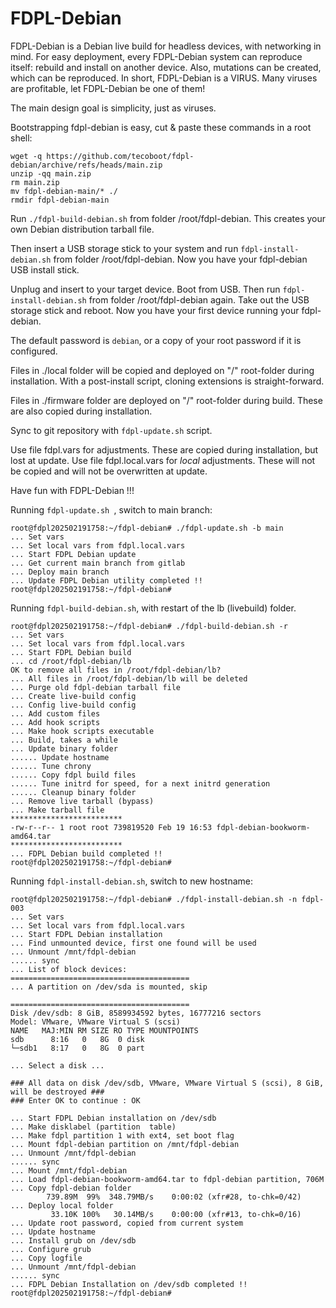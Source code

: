# FDPL-Debian

FDPL-Debian is a Debian live build for headless devices, with networking in mind.
For easy deployment, every FDPL-Debian system can reproduce itself: rebuild and install
on another device. Also, mutations can be created, which can be reproduced.
In short, FDPL-Debian is a VIRUS. Many viruses are profitable, let FDPL-Debian be one
of them!

The main design goal is simplicity, just as viruses.

Bootstrapping fdpl-debian is easy, cut & paste these commands in a root shell:
```
wget -q https://github.com/tecoboot/fdpl-debian/archive/refs/heads/main.zip
unzip -qq main.zip
rm main.zip
mv fdpl-debian-main/* ./
rmdir fdpl-debian-main
```

Run `./fdpl-build-debian.sh` from folder /root/fdpl-debian. This creates your own Debian 
distribution tarball file.

Then insert a USB storage stick to your system and run `fdpl-install-debian.sh` from 
folder /root/fdpl-debian. Now you have your fdpl-debian USB install stick.

Unplug and insert to your target device. Boot from USB. Then run `fdpl-install-debian.sh` 
from folder /root/fdpl-debian again. Take out the USB storage stick and reboot. Now you 
have your first device running your fdpl-debian.

The default password is `debian`, or a copy of your root password if it is configured.

Files in ./local folder will be copied and deployed on "/" root-folder during 
installation. With a post-install script, cloning extensions is straight-forward.

Files in ./firmware folder are deployed on "/" root-folder during build. 
These are also copied during installation.

Sync to git repository with `fdpl-update.sh` script.

Use file fdpl.vars for adjustments. These are copied during installation, but lost at 
update. Use file fdpl.local.vars for *local* adjustments. These will not be copied and 
will not be overwritten at update.


Have fun with FDPL-Debian !!!


Running `fdpl-update.sh `, switch to main branch:
```
root@fdpl202502191758:~/fdpl-debian# ./fdpl-update.sh -b main
... Set vars
... Set local vars from fdpl.local.vars
... Start FDPL Debian update
... Get current main branch from gitlab
... Deploy main branch
... Update FDPL Debian utility completed !!
root@fdpl202502191758:~/fdpl-debian#
```

Running `fdpl-build-debian.sh`, with restart of the lb (livebuild) folder.
```
root@fdpl202502191758:~/fdpl-debian# ./fdpl-build-debian.sh -r
... Set vars
... Set local vars from fdpl.local.vars
... Start FDPL Debian build
... cd /root/fdpl-debian/lb
OK to remove all files in /root/fdpl-debian/lb? 
... All files in /root/fdpl-debian/lb will be deleted
... Purge old fdpl-debian tarball file
... Create live-build config
... Config live-build config
... Add custom files
... Add hook scripts
... Make hook scripts executable
... Build, takes a while
... Update binary folder
...... Update hostname
...... Tune chrony
...... Copy fdpl build files
...... Tune initrd for speed, for a next initrd generation
...... Cleanup binary folder
... Remove live tarball (bypass)
... Make tarball file
*************************
-rw-r--r-- 1 root root 739819520 Feb 19 16:53 fdpl-debian-bookworm-amd64.tar
*************************
... FDPL Debian build completed !!
root@fdpl202502191758:~/fdpl-debian#
```

Running `fdpl-install-debian.sh`, switch to new hostname:
```
root@fdpl202502191758:~/fdpl-debian# ./fdpl-install-debian.sh -n fdpl-003
... Set vars
... Set local vars from fdpl.local.vars
... Start FDPL Debian installation
... Find unmounted device, first one found will be used
... Unmount /mnt/fdpl-debian
...... sync
... List of block devices:
========================================
... A partition on /dev/sda is mounted, skip

========================================
Disk /dev/sdb: 8 GiB, 8589934592 bytes, 16777216 sectors
Model: VMware, VMware Virtual S (scsi)
NAME   MAJ:MIN RM SIZE RO TYPE MOUNTPOINTS
sdb      8:16   0   8G  0 disk 
└─sdb1   8:17   0   8G  0 part 

... Select a disk ...

### All data on disk /dev/sdb, VMware, VMware Virtual S (scsi), 8 GiB, will be destroyed ###
### Enter OK to continue : OK

... Start FDPL Debian installation on /dev/sdb
... Make disklabel (partition  table)
... Make fdpl partition 1 with ext4, set boot flag
... Mount fdpl-debian partition on /mnt/fdpl-debian
... Unmount /mnt/fdpl-debian
...... sync
... Mount /mnt/fdpl-debian
... Load fdpl-debian-bookworm-amd64.tar to fdpl-debian partition, 706M
... Copy fdpl-debian folder                                                                                                                                         
        739.89M  99%  348.79MB/s    0:00:02 (xfr#28, to-chk=0/42) 
... Deploy local folder
         33.10K 100%   30.14MB/s    0:00:00 (xfr#13, to-chk=0/16)
... Update root password, copied from current system
... Update hostname
... Install grub on /dev/sdb
... Configure grub
... Copy logfile
... Unmount /mnt/fdpl-debian
...... sync
... FDPL Debian Installation on /dev/sdb completed !!
root@fdpl202502191758:~/fdpl-debian#
```
